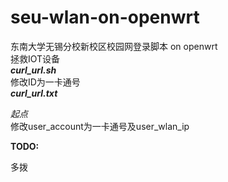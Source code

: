 # seu-wlan-on-openwrt
东南大学无锡分校新校区校园网登录脚本 on openwrt
<br/>
拯救IOT设备
<br/>
***curl_url.sh***
<br/>
修改ID为一卡通号
<br/>
***curl_url.txt***

*起点*
<br/>
修改user_account为一卡通号及user_wlan_ip

**TODO:**

多拨
